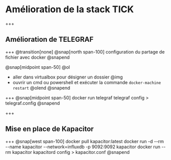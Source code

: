 # Amélioration de la stack TICK
+++
## Amélioration de TELEGRAF

+++
@transition[none]
@snap[north span-100]
configuration du partage de fichier avec docker
@snapend

@snap[midpoint span-50]
@ol
- aller dans virtualbox pour désigner un dossier @img[](assets/img/shareFolder.png)
- ouvrir un cmd ou powershell et exécuter la commande `docker-machine restart`
@olend
@snapend

+++
@snap[midpoint span-50]
docker run telegraf telegraf config > telegraf.config
@snapend

+++
## Mise en place de Kapacitor
+++
@snap[west span-100]
docker pull kapacitor:latest
docker run -d --rm --name kapacitor --network=influxdb -p 9092:9092 kapacitor
docker run --rm kapacitor kapacitord config > kapacitor.conf
@snapend
